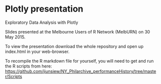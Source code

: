 # Plotly presentation
Exploratory Data Analysis with Plotly 

Slides presented at the Melbourne Users of R Network (MelbURN) on 30 May 2015.

To view the presentation download the whole repository and open up index.html in your web-browser.

To recompile the R markdown file for yourself, you will need to get and run the R scripts from here:
https://github.com/jiunsiew/NY_Philarchive_performanceHistory/tree/master/Scripts
